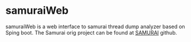 # samuraiWeb
samuraiWeb is a web interface to samurai thread dump analyzer based on Sping boot.
The Samurai orig project can be found at <a href="https://github.com/yusuke/samurai">SAMURAI</a> github.

